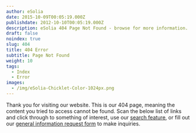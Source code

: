 ```yaml
---
author: eSolia
date: 2015-10-09T00:05:19.000Z
publishdate: 2012-10-10T00:05:19.000Z
description: eSolia 404 Page Not Found - browse for more information.
draft: false
noindex: true
slug: 404
title: 404 Error
subtitle: Page Not Found
weight: 10
tags:
  - Index
  - Error
images:
  - /img/eSolia-Chicklet-Color-1024px.png
---
```


Thank you for visiting our website. This is our 404 page, meaning the content you tried to access cannot be found. Scan the below list of links and click through to something of interest, use our [search feature](/search), or fill out our [general information request form](/info-request/) to make inquiries. 
